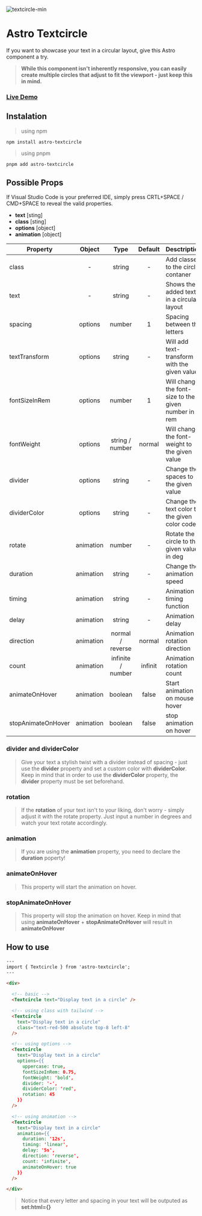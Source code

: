 ![textcircle-min](https://user-images.githubusercontent.com/83787591/220706445-772e4de3-5265-4ceb-83b1-31a875271149.jpg)

# Astro Textcircle
If you want to showcase your text in a circular layout, give this Astro component a try.
> **While this component isn't inherently responsive, you can easily create multiple circles that adjust to fit the viewport - just keep this in mind.**


### [Live Demo](https://stackblitz.com/edit/withastro-astro-wu7yqp?file=src%2Fpages%2Findex.astro)


## Instalation
> using npm
```
npm install astro-textcircle
```
> using pnpm
```
pnpm add astro-textcircle
```


## Possible Props 
If Visual Studio Code is your preferred IDE, simply press CRTL+SPACE / CMD+SPACE to reveal the valid properties.
- **text** [sting]
- **class** [sting] 
- **options** [object]
- **animation** [object]

| Property           | Object    | Type              | Default | Desctription                                         |
| ------------------ | :-------: | :---------------: | :-----: | ---------------------------------------------------- |
| class              | -         | string            | -       | Add classes to the circle contaner                   |
| text               | -         | string            | -       | Shows the added text in a circular layout            |
| spacing            | options   | number            | 1       | Spacing between the letters                          |
| textTransform      | options   | string            | -       | Will add text-transform with the given value         |
| fontSizeInRem      | options   | number            | 1       | Will change the font-size to the given number in rem |
| fontWeight         | options   | string / number   | normal  | Will change the font-weight to the given value       |
| divider            | options   | string            | -       | Change the spaces to the given value                 |
| dividerColor       | options   | string            | -       | Change the text color to the given color code        |
| rotate             | animation | number            | -       | Rotate the circle to the given value in deg          |
| duration           | animation | string            | -       | Change the animation speed                           |
| timing             | animation | string            | -       | Animation timing function                            |
| delay              | animation | string            | -       | Animation delay                                      |
| direction          | animation | normal / reverse  | normal  | Animation rotation direction                         |
| count              | animation | infinite / number | infinit | Animation rotation count                             |
| animateOnHover     | animation | boolean           | false   | Start animation on mouse hover                       |
| stopAnimateOnHover | animation | boolean           | false   | stop animation on hover                              |


### **divider and dividerColor**
> Give your text a stylish twist with a divider instead of spacing - just use the **divider** property and set a custom color with **dividerColor**.
> Keep in mind that in order to use the **dividerColor** property, the **divider** property must be set beforehand.

### **rotation**
> If the **rotation** of your text isn't to your liking, don't worry - simply adjust it with the rotate property. Just input a number in degrees and watch your text rotate accordingly.

### **animation**
> If you are using the **animation** property, you need to declare the **duration** poperty! 

### **animateOnHover**
> This property will start the animation on hover.

### **stopAnimateOnHover**
> This property will stop the animation on hover.
> Keep in mind that using **animateOnHover** + **stopAnimateOnHover** will result in **animateOnHover**


## How to use
```html
---
import { Textcircle } from 'astro-textcircle';
---

<div>

  <!-- basic -->
  <Textcircle text="Display text in a circle" />

  <!-- using class with tailwind -->
  <Textcircle 
    text="Display text in a circle" 
    class="text-red-500 absolute top-8 left-8"
  />

  <!-- using options -->
  <Textcircle 
    text="Display text in a circle"
    options={{ 
      uppercase: true,
      fontSizeInRem: 0.75,
      fontWeight: 'bold',
      divider: '-',
      dividerColor: 'red',
      rotation: 45
    }}
  />

  <!-- using animation -->
  <Textcircle 
    text="Display text in a circle"
    animation={{ 
      duration: '12s',
      timing: 'linear',
      delay: '5s',
      direction: 'reverse',
      count: 'infinite',
      animateOnHover: true
    }}
  />

</div>
```
> Notice that every letter and spacing in your text will be outputed as **set:html={}** 
